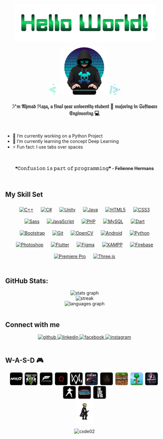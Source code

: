 <div align="center">
    <img src="./HWadjusted.gif" alt="banner"/>
</div>

<p align="center">
    <img src="bleft1.png" alt="picl" height="35"/>
    <img src="pic.png" alt="pic" height="150"/>
    <img src="bright.png" alt="picr" height="35"/> 
</p>

<div align="center">
  <!--<h3>I'm Ahmad Raza, a final year university student 🏫 majoring in Software Engineering 💻</h3>-->
    <h3>ℑ'𝔪 𝔄𝔥𝔪𝔞𝔡 ℜ𝔞𝔷𝔞, 𝔞 𝔣𝔦𝔫𝔞𝔩 𝔶𝔢𝔞𝔯 𝔲𝔫𝔦𝔳𝔢𝔯𝔰𝔦𝔱𝔶 𝔰𝔱𝔲𝔡𝔢𝔫𝔱 🏫 𝔪𝔞𝔧𝔬𝔯𝔦𝔫𝔤 𝔦𝔫 𝔖𝔬𝔣𝔱𝔴𝔞𝔯𝔢 𝔈𝔫𝔤𝔦𝔫𝔢𝔢𝔯𝔦𝔫𝔤 💻</h3>
</div>

<br>
  
- 🔭 I’m currently working on a Python Project
- 🌱 I’m currently learning the concept Deep Learning  
- ⚡ Fun fact: I use tabs over spaces
<!--- 📫 How to reach me **ARRuhomaun@gmail.com**-->
  
<br>

<p align="center">
  <b>❝𝙲𝚘𝚗𝚏𝚞𝚜𝚒𝚘𝚗 𝚒𝚜 𝚙𝚊𝚛𝚝 𝚘𝚏 𝚙𝚛𝚘𝚐𝚛𝚊𝚖𝚖𝚒𝚗𝚐❞ - Felienne Hermans</b>
</p>
  

<br/>  



<!--
**Cxde02/Cxde02** is a ✨ _special_ ✨ repository because its `README.md` (this file) appears on your GitHub profile.

![banner](./banner.gif)


Here are some ideas to get you started:

- 🔭 I’m currently working on ...
- 🌱 I’m currently learning ...
- 👯 I’m looking to collaborate on ...
- 🤔 I’m looking for help with ...
- 💬 Ask me about ...
- 📫 How to reach me: ...
- 😄 Pronouns: ...
- ⚡ Fun fact: ...
-->
<!--
![Ahmad's GitHub stats](https://github-readme-stats.vercel.app/api?username=cxde02&theme=blue-green&show_icons=true)
-->

<!--
## 💻 Tech Stack:
![C#](https://img.shields.io/badge/c%23-%23239120.svg?style=for-the-badge&logo=csharp&logoColor=white) ![C++](https://img.shields.io/badge/c++-%2300599C.svg?style=for-the-badge&logo=c%2B%2B&logoColor=white) ![CSS3](https://img.shields.io/badge/css3-%231572B6.svg?style=for-the-badge&logo=css3&logoColor=white) ![Dart](https://img.shields.io/badge/dart-%230175C2.svg?style=for-the-badge&logo=dart&logoColor=white) ![HTML5](https://img.shields.io/badge/html5-%23E34F26.svg?style=for-the-badge&logo=html5&logoColor=white) ![Java](https://img.shields.io/badge/java-%23ED8B00.svg?style=for-the-badge&logo=openjdk&logoColor=white) ![JavaScript](https://img.shields.io/badge/javascript-%23323330.svg?style=for-the-badge&logo=javascript&logoColor=%23F7DF1E) ![PHP](https://img.shields.io/badge/php-%23777BB4.svg?style=for-the-badge&logo=php&logoColor=white) ![Python](https://img.shields.io/badge/python-3670A0?style=for-the-badge&logo=python&logoColor=ffdd54) ![Firebase](https://img.shields.io/badge/firebase-%23039BE5.svg?style=for-the-badge&logo=firebase) ![Bootstrap](https://img.shields.io/badge/bootstrap-%238511FA.svg?style=for-the-badge&logo=bootstrap&logoColor=white) ![Flutter](https://img.shields.io/badge/Flutter-%2302569B.svg?style=for-the-badge&logo=Flutter&logoColor=white) ![OpenCV](https://img.shields.io/badge/opencv-%23white.svg?style=for-the-badge&logo=opencv&logoColor=white) ![Three js](https://img.shields.io/badge/threejs-black?style=for-the-badge&logo=three.js&logoColor=white) ![Apache](https://img.shields.io/badge/apache-%23D42029.svg?style=for-the-badge&logo=apache&logoColor=white) ![MicrosoftSQLServer](https://img.shields.io/badge/Microsoft%20SQL%20Server-CC2927?style=for-the-badge&logo=microsoft%20sql%20server&logoColor=white) ![MySQL](https://img.shields.io/badge/mysql-%2300000f.svg?style=for-the-badge&logo=mysql&logoColor=white) ![Adobe](https://img.shields.io/badge/adobe-%23FF0000.svg?style=for-the-badge&logo=adobe&logoColor=white) ![Adobe Acrobat Reader](https://img.shields.io/badge/Adobe%20Acrobat%20Reader-EC1C24.svg?style=for-the-badge&logo=Adobe%20Acrobat%20Reader&logoColor=white) ![Adobe Photoshop](https://img.shields.io/badge/adobe%20photoshop-%2331A8FF.svg?style=for-the-badge&logo=adobe%20photoshop&logoColor=white) ![Canva](https://img.shields.io/badge/Canva-%2300C4CC.svg?style=for-the-badge&logo=Canva&logoColor=white) ![Figma](https://img.shields.io/badge/figma-%23F24E1E.svg?style=for-the-badge&logo=figma&logoColor=white) ![Notion](https://img.shields.io/badge/Notion-%23000000.svg?style=for-the-badge&logo=notion&logoColor=white) ![Unity](https://img.shields.io/badge/unity-%23000000.svg?style=for-the-badge&logo=unity&logoColor=white)
-->
## My Skill Set  
<div align="center">  
<a href="https://www.cplusplus.com/" target="_blank"><img style="margin: 10px" src="https://profilinator.rishav.dev/skills-assets/cplusplus-original.svg" alt="C++" height="45" /></a>  
<a href="https://docs.microsoft.com/en-us/dotnet/csharp/" target="_blank"><img style="margin: 10px" src="https://profilinator.rishav.dev/skills-assets/csharp-original.svg" alt="C#" height="45" /></a>  
<a href="https://unity.com/" target="_blank"><img style="margin: 10px" src="https://profilinator.rishav.dev/skills-assets/unity.png" alt="Unity" height="45" /></a>  
<a href="https://www.java.com/" target="_blank"><img style="margin: 10px" src="https://profilinator.rishav.dev/skills-assets/java-original-wordmark.svg" alt="Java" height="45" /></a>  
<a href="https://en.wikipedia.org/wiki/HTML5" target="_blank"><img style="margin: 10px" src="https://profilinator.rishav.dev/skills-assets/html5-original-wordmark.svg" alt="HTML5" height="45" /></a>  
<a href="https://www.w3schools.com/css/" target="_blank"><img style="margin: 10px" src="https://profilinator.rishav.dev/skills-assets/css3-original-wordmark.svg" alt="CSS3" height="45" /></a>
<a href="https://sass-lang.com/" target="_blank"><img style="margin: 10px" src="https://profilinator.rishav.dev/skills-assets/sass-original.svg" alt="Sass" height="45" /></a>  
<a href="https://www.javascript.com/" target="_blank"><img style="margin: 10px" src="https://profilinator.rishav.dev/skills-assets/javascript-original.svg" alt="JavaScript" height="45" /></a>  
<a href="https://www.php.net/" target="_blank"><img style="margin: 10px" src="https://profilinator.rishav.dev/skills-assets/php-original.svg" alt="PHP" height="45" /></a>  
<a href="https://www.mysql.com/" target="_blank"><img style="margin: 10px" src="https://profilinator.rishav.dev/skills-assets/mysql-original-wordmark.svg" alt="MySQL" height="45" /></a>  
<a href="https://dart.dev/" target="_blank"><img style="margin: 10px" src="https://profilinator.rishav.dev/skills-assets/dartlang-icon.svg" alt="Dart" height="45" /></a>  
<a href="https://getbootstrap.com/docs/3.4/javascript/" target="_blank"><img style="margin: 10px" src="https://profilinator.rishav.dev/skills-assets/bootstrap-plain.svg" alt="Bootstrap" height="45" /></a>  
<a href="https://github.com/" target="_blank"><img style="margin: 10px" src="https://profilinator.rishav.dev/skills-assets/git-scm-icon.svg" alt="Git" height="45" /></a>  
<a href="https://opencv.org/" target="_blank"><img style="margin: 10px" src="https://profilinator.rishav.dev/skills-assets/opencv-icon.svg" alt="OpenCV" height="45" /></a>  
<a href="https://www.android.com/intl/en_in/" target="_blank"><img style="margin: 10px" src="https://profilinator.rishav.dev/skills-assets/android-original-wordmark.svg" alt="Android" height="45" /></a>  
<a href="https://www.python.org/" target="_blank"><img style="margin: 10px" src="https://profilinator.rishav.dev/skills-assets/python-original.svg" alt="Python" height="45" /></a>  
<!--<a href="https://www.tensorflow.org/" target="_blank"><img style="margin: 10px" src="https://profilinator.rishav.dev/skills-assets/tensorflow-icon.svg" alt="TensorFlow" height="45" /></a>-->  
<a href="https://www.adobe.com/in/products/photoshop.html" target="_blank"><img style="margin: 10px" src="https://profilinator.rishav.dev/skills-assets/photoshop-plain.svg" alt="Photoshop" height="45" /></a>  
<a href="https://flutter.dev/" target="_blank"><img style="margin: 10px" src="https://profilinator.rishav.dev/skills-assets/flutterio-icon.svg" alt="Flutter" height="45" /></a>  
<a href="https://www.figma.com/" target="_blank"><img style="margin: 10px" src="https://profilinator.rishav.dev/skills-assets/figma-icon.svg" alt="Figma" height="45" /></a>  
<a href="https://www.apachefriends.org/" target="_blank"><img style="margin: 10px" src="https://profilinator.rishav.dev/skills-assets/xampp.png" alt="XAMPP" height="45" /></a>  
<a href="https://firebase.google.com/" target="_blank"><img style="margin: 10px" src="https://profilinator.rishav.dev/skills-assets/firebase.png" alt="Firebase" height="45" /></a>  
<a href="https://www.adobe.com/in/products/premiere.html" target="_blank"><img style="margin: 10px" src="https://profilinator.rishav.dev/skills-assets/adobepremierepro.png" alt="Premiere Pro" height="45" /></a>  
<a href="https://threejs.org/" target="_blank"><img style="margin: 10px" src="https://zoiqclients.s3.amazonaws.com/zoiqclientlogos/threejs.png" alt="Three.js" height="45" />
</a>

</div>  

<br/>  



## GitHub Stats:
<div align="center">
  <img src="https://github-readme-stats.vercel.app/api?username=cxde02&hide_title=false&hide_rank=true&show_icons=true&include_all_commits=true&count_private=true&disable_animations=false&theme=blue-green&locale=en&hide_border=false&rank_icon=github" alt="stats graph"  />  <!--height="150"--> 
  <br>
  <img src="https://github-readme-streak-stats.herokuapp.com/?user=cxde02&theme=blue-green&hide_border=true" alt="streak"  /> <br>
  <img src="https://github-readme-stats.vercel.app/api/top-langs?username=cxde02&hide_title=false&layout=compact&theme=blue-green&hide_border=false&langs_count=10" alt="languages graph"  />
</div>
<br>

## Connect with me  
<div align="center">
<a href="https://github.com/Cxde02" target="_blank">
<img src=https://img.shields.io/badge/github-%2324292e.svg?&style=for-the-badge&logo=github&logoColor=white alt=github style="margin-bottom: 5px;" />
</a>
<a href="https://linkedin.com/in/ahmad-raza-ruhomaun-a43941258/" target="_blank">
<img src=https://img.shields.io/badge/linkedin-%231E77B5.svg?&style=for-the-badge&logo=linkedin&logoColor=white alt=linkedin style="margin-bottom: 5px;" />
</a>
<a href="https://www.facebook.com/ahmadraza.ruhomaun" target="_blank">
<img src=https://img.shields.io/badge/facebook-%232E87FB.svg?&style=for-the-badge&logo=facebook&logoColor=white alt=facebook style="margin-bottom: 5px;" />
</a>
<a href="https://instagram.com/a.hmadr_/" target="_blank">
<img src=https://img.shields.io/badge/instagram-%23000000.svg?&style=for-the-badge&logo=instagram&logoColor=white alt=instagram style="margin-bottom: 5px;" />
</a>  
</div>  
  
<br/>  

## W-A-S-D 🎮  
<div align="center">  
  <img src="./games/nfs.png" height="40" />&nbsp;
  <img src="./games/gta.png" height="40" />&nbsp;
  <img src="./games/f.png" height="40" />&nbsp;
  <img src="./games/gow.png" height="40" />&nbsp;
  <img src="./games/wd2.png" height="40" />&nbsp;
  <img src="./games/smm.png" height="40" />&nbsp;
  <img src="./games/acD.png" height="40" />&nbsp;
  <img src="./games/mc.png" height="40" />&nbsp;
  <img src="./games/t.png" height="40" />&nbsp;
  <img src="./games/t8.png" height="40" />&nbsp;
  <img src="./games/tc.png" height="40" />&nbsp;
  <img src="./games/nxb.png" height="40" />&nbsp;
  <img src="./games/tlou.png" height="40" />
</div>


  




<!--<p align="center"> <img src="https://komarev.com/ghpvc/?username=cxde02&label=Profile%20views&color=0e75b6&style=flat" alt="cxde02" /> </p>
![](https://github-readme-stats.vercel.app/api/top-langs/?username=cxde02&theme=blue-green&hide_border=false&include_all_commits=false&count_private=false&layout=compact)
-->

<div align="center">
    <img src="./tbv.gif" alt="boruto" height=75/>
</div>


<p align="center">
  <img src="https://komarev.com/ghpvc/?username=cxde02&label=Profile%20views&color=4CAF50&style=flat-square" alt="cxde02" />
</p>






